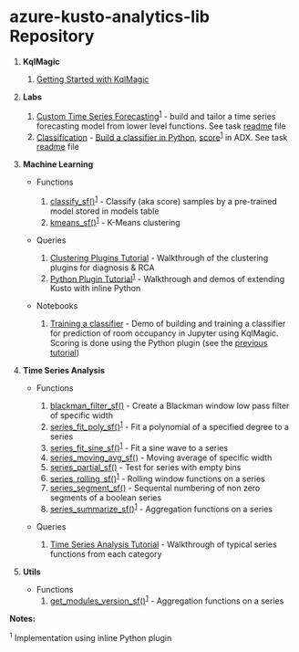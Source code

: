 # azure-kusto-analytics-lib Repository

1. **KqlMagic**

    1. [Getting Started with KqlMagic](./KqlMagic/Getting-Started-With-KqlMagic-on-ADX.ipynb)

1. **Labs**

    1. [Custom Time Series Forecasting](./Lab/Custom-Time-Series-Forcasting/Time-Series-Forcast-Walkthrough.csl)<sup>[1](#footnotes)</sup> - build and tailor a time series forecasting model from lower level functions. See task [readme](./Lab/Custom-Time-Series-Forcasting/Time-Series-Forcast-Readme.docx) file
    1. [Classification](./Lab/Classifier) - [Build a classifier in Python](./Lab/Classifier/Prediction-of-Room-Occupancy-from-Kusto-Table-with-Kqlmagic.ipynb), [score](./Lab/Classifier/Classifier-Scoring.csl)<sup>[1](#footnotes)</sup> in ADX. See task [readme](./Lab/Classifier/Classifier-Readme.docx) file

1. **Machine Learning**

    * Functions

        1. [classify_sf()](./ML/functions/classify.csl)<sup>[1](#footnotes)</sup> - Classify (aka score) samples by a pre-trained model stored in models table
        1. [kmeans_sf()](./ML/functions/kmeans.csl)<sup>[1](#footnotes)</sup> - K-Means clustering

    * Queries

        1. [Clustering Plugins Tutorial](./ML/queries/Clustering-Plugins-Tutorial.csl) - Walkthrough of the clustering plugins for diagnosis & RCA
        1. [Python Plugin Tutorial](./ML/queries/Python-Plugin-Tutorial.csl)<sup>[1](#footnotes)</sup> - Walkthrough and demos of extending Kusto with inline Python

    * Notebooks

        1. [Training a classifier](./ML/notebooks/Prediction-of-Room-Occupancy-from-Kusto-Table-with-Kqlmagic.ipynb) - Demo of building and training a classifier for prediction of room occupancy in Jupyter using KqlMagic. Scoring is done using the Python plugin (see the [previous tutorial](./ML/queries/Python-Plugin-Tutorial.csl))
        
1. **Time Series Analysis**

    * Functions

        1. [blackman_filter_sf()](./Series/functions/blackman_filter.csl) - Create a Blackman window low pass filter of specific width
        1. [series_fit_poly_sf()](./Series/functions/series_fit_poly.csl)<sup>[1](#footnotes)</sup> - Fit a polynomial of a specified degree to a series
        1. [series_fit_sine_sf()](./Series/functions/series_fit_sine.csl)<sup>[1](#footnotes)</sup> - Fit a sine wave to a series
        1. [series_moving_avg_sf()](./Series/functions/series_moving_avg.csl) - Moving average of specific width
        1. [series_partial_sf()](./Series/functions/series_partial.csl) - Test for series with empty bins
        1. [series_rolling_sf()](./Series/functions/series_rolling.csl)<sup>[1](#footnotes)</sup> - Rolling window functions on a series
        1. [series_segment_sf()](./Series/functions/series_segment.csl) - Sequental numbering of non zero segments of a boolean series
        1. [series_summarize_sf()](./Series/functions/series_summarize.csl)<sup>[1](#footnotes)</sup> - Aggregation functions on a series
    * Queries

        1. [Time Series Analysis Tutorial](./Series/queries/Time-Series-Analysis-Tutorial.csl) - Walkthrough of typical series functions from each category

1. **Utils**

    * Functions
        1. [get_modules_version_sf()](./Utils/functions/get_modules_version.csl)<sup>[1](#footnotes)</sup> - Aggregation functions on a series



<f name="footnotes">

**Notes:**

<sup>1</sup> Implementation using inline Python plugin
</f>